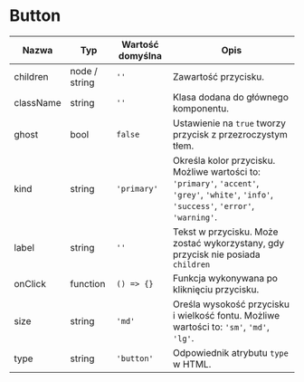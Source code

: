 # Button

| Nazwa     | Typ           | Wartość domyślna | Opis                									                                                                                                                                      |
|-----------|---------------|------------------|----------------------------------------------------------------------------------------------------------------------------------------------------------------------------|
| children 	| node / string | ```''```				 | Zawartość przycisku.									                                                                                                                                      |
| className | string 	      | ```''``` 		     | Klasa dodana do głównego komponentu. 							                                                                                                                        |
| ghost 	  | bool 		      | ```false```      | Ustawienie na ```true``` tworzy przycisk z przezroczystym tłem. 	                                                                                                          |
| kind 		  | string 	      | ```'primary'```  | Określa kolor przycisku. Możliwe wartości to: ```'primary'```, ```'accent'```, ```'grey'```, ```'white'```, ```'info'```, ```'success'```, ```'error'```, ```'warning'```. |
| label 		| string 	      | ```''```         | Tekst w przycisku. Może zostać wykorzystany, gdy przycisk nie posiada ```children```                                                                                       |
| onClick 	| function      | ```() => {}```   | Funkcja wykonywana po kliknięciu przycisku.				                                                                                                                        |
| size 		  | string        | ```'md'``` 	     | Oreśla wysokość przycisku i wielkość fontu. Możliwe wartości to: ```'sm'```, ```'md'```, ```'lg'```.	                                                                      |
| type 		  | string        | ```'button'```   | Odpowiednik atrybutu ```type``` w HTML.	                                                                                                                                  |
